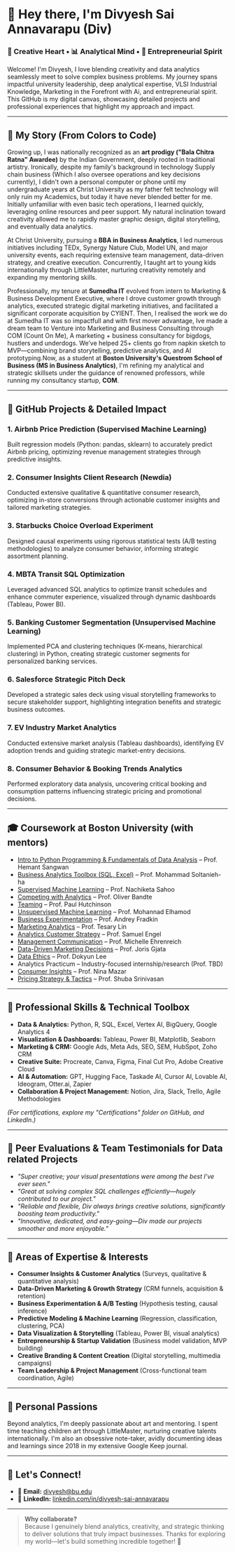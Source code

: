 # 👋 Hey there, I'm Divyesh Sai Annavarapu (Div)

### 🎨 Creative Heart • 📊 Analytical Mind • 🚀 Entrepreneurial Spirit

Welcome! I'm Divyesh, I love blending creativity and data analytics seamlessly meet to solve complex business problems. My journey spans impactful university leadership, deep analytical expertise, VLSI Industrial Knowledge, Marketing in the Forefront with Ai, and entrepreneurial spirit. This GitHub is my digital canvas, showcasing detailed projects and professional experiences that highlight my approach and impact.

---

## 🎯 My Story (From Colors to Code)

Growing up, I was nationally recognized as an **art prodigy ("Bala Chitra Ratna" Awardee)** by the Indian Government, deeply rooted in traditional artistry. Ironically, despite my family's background in technology Supply chain business  (Which I also oversee operations and key decisions currently), I didn't own a personal computer or phone until my undergraduate years at Christ University as my father felt technology will only ruin my Academics, but today it have never blended better for me. Initially unfamiliar with even basic tech operations, I learned quickly, leveraging online resources and peer support. My natural inclination toward creativity allowed me to rapidly master graphic design, digital storytelling, and eventually data analytics.

At Christ University, pursuing a **BBA in Business Analytics**, I led numerous initiatives including TEDx, Synergy Nature Club, Model UN, and major university events, each requiring extensive team management, data-driven strategy, and creative execution. Concurrently, I taught art to young kids internationally through LittleMaster, nurturing creativity remotely and expanding my mentoring skills.

Professionally, my tenure at **Sumedha IT** evolved from intern to Marketing & Business Development Executive, where I drove customer growth through analytics, executed strategic digital marketing initiatives, and facilitated a significant corporate acquisition by CYIENT. Then, I realised the work we do at Sumedha IT was so impactfull and with first mover advantage, Ive made a dream team to Venture into Marketing and Business Consulting through COM (Count On Me), A marketing + business consultancy for bigdogs, hustlers and underdogs. We’ve helped 25+ clients go from napkin sketch to MVP—combining brand storytelling, predictive analytics, and AI prototyping.Now, as a student at **Boston University's Questrom School of Business (MS in Business Analytics)**, I'm refining my analytical and strategic skillsets under the guidance of renowned professors, while running my consultancy startup, **COM**.

---

## 📂 GitHub Projects & Detailed Impact

### 1. Airbnb Price Prediction (Supervised Machine Learning)
Built regression models (Python: pandas, sklearn) to accurately predict Airbnb pricing, optimizing revenue management strategies through predictive insights.

### 2. Consumer Insights Client Research (Newdia)
Conducted extensive qualitative & quantitative consumer research, optimizing in-store conversions through actionable customer insights and tailored marketing strategies.

### 3. Starbucks Choice Overload Experiment
Designed causal experiments using rigorous statistical tests (A/B testing methodologies) to analyze consumer behavior, informing strategic assortment planning.

### 4. MBTA Transit SQL Optimization
Leveraged advanced SQL analytics to optimize transit schedules and enhance commuter experience, visualized through dynamic dashboards (Tableau, Power BI).

### 5. Banking Customer Segmentation (Unsupervised Machine Learning)
Implemented PCA and clustering techniques (K-means, hierarchical clustering) in Python, creating strategic customer segments for personalized banking services.

### 6. Salesforce Strategic Pitch Deck
Developed a strategic sales deck using visual storytelling frameworks to secure stakeholder support, highlighting integration benefits and strategic business outcomes.

### 7. EV Industry Market Analytics
Conducted extensive market analysis (Tableau dashboards), identifying EV adoption trends and guiding strategic market-entry decisions.

### 8. Consumer Behavior & Booking Trends Analytics
Performed exploratory data analysis, uncovering critical booking and consumption patterns influencing strategic pricing and promotional decisions.

---

## 🎓 Coursework at Boston University (with mentors)

- [Intro to Python Programming & Fundamentals of Data Analysis](https://ca.linkedin.com/in/hemant-sangwan) – Prof. Hemant Sangwan
- [Business Analytics Toolbox (SQL, Excel)](https://www.bu.edu/questrom/profiles/mohammad-soltanieh-ha/) – Prof. Mohammad Soltanieh-ha
- [Supervised Machine Learning](https://www.bu.edu/questrom/profiles/nachiketa-sahoo/) – Prof. Nachiketa Sahoo
- [Competing with Analytics](https://www.bu.edu/questrom/profiles/oliver-bandte/) – Prof. Oliver Bandte
- [Teaming](https://www.bu.edu/questrom/profiles/paul-hutchinson/) – Prof. Paul Hutchinson
- [Unsupervised Machine Learning](https://www.bu.edu/questrom/profiles/mohannad-elhamod/) – Prof. Mohannad Elhamod
- [Business Experimentation](https://www.bu.edu/questrom/profiles/andrey-fradkin/) – Prof. Andrey Fradkin
- [Marketing Analytics](https://www.bu.edu/questrom/profiles/tesary-lin/) – Prof. Tesary Lin
- [Analytics Customer Strategy](https://www.bu.edu/questrom/profiles/samuel-engel/) – Prof. Samuel Engel
- [Management Communication](https://www.bu.edu/questrom/profiles/michelle-ehrenreich/) – Prof. Michelle Ehrenreich
- [Data-Driven Marketing Decisions](https://www.linkedin.com/in/jorisgjata) – Prof. Joris Gjata
- [Data Ethics](https://www.bu.edu/questrom/profiles/dokyun-dk-lee/) – Prof. Dokyun Lee
- Analytics Practicum – Industry-focused internship/research (Prof. TBD)
- [Consumer Insights](https://www.bu.edu/questrom/profiles/nina-mazar/) – Prof. Nina Mazar
- [Pricing Strategy & Tactics](https://www.bu.edu/questrom/profiles/shuba-srinivasan/) – Prof. Shuba Srinivasan

---

## 🚀 Professional Skills & Technical Toolbox

- **Data & Analytics:** Python, R, SQL, Excel, Vertex AI, BigQuery, Google Analytics 4
- **Visualization & Dashboards:** Tableau, Power BI, Matplotlib, Seaborn
- **Marketing & CRM:** Google Ads, Meta Ads, SEO, SEM, HubSpot, Zoho CRM
- **Creative Suite:** Procreate, Canva, Figma, Final Cut Pro, Adobe Creative Cloud
- **AI & Automation:** GPT, Hugging Face, Taskade AI, Cursor AI, Lovable AI, Ideogram, Otter.ai, Zapier
- **Collaboration & Project Management:** Notion, Jira, Slack, Trello, Agile Methodologies

*(For certifications, explore my "Certifications" folder on GitHub, and LinkedIn.)*

---

## 🌟 Peer Evaluations & Team Testimonials for Data related Projects

- *"Super creative; your visual presentations were among the best I've ever seen."*
- *"Great at solving complex SQL challenges efficiently—hugely contributed to our project."*
- *"Reliable and flexible, Div always brings creative solutions, significantly boosting team productivity."*
- *"Innovative, dedicated, and easy-going—Div made our projects smoother and more enjoyable."*

---
## 🧠 Areas of Expertise & Interests

- **Consumer Insights & Customer Analytics** (Surveys, qualitative & quantitative analysis)
- **Data-Driven Marketing & Growth Strategy** (CRM funnels, acquisition & retention)
- **Business Experimentation & A/B Testing** (Hypothesis testing, causal inference)
- **Predictive Modeling & Machine Learning** (Regression, classification, clustering, PCA)
- **Data Visualization & Storytelling** (Tableau, Power BI, visual analytics)
- **Entrepreneurship & Startup Validation** (Business model validation, MVP building)
- **Creative Branding & Content Creation** (Digital storytelling, multimedia campaigns)
- **Team Leadership & Project Management** (Cross-functional team coordination, Agile)

---

## 🎨 Personal Passions 

Beyond analytics, I'm deeply passionate about art and mentoring. I spent time teaching children art through LittleMaster, nurturing creative talents internationally. I'm also an obsessive note-taker, avidly documenting ideas and learnings since 2018 in my extensive Google Keep journal.

---

## 💬 Let's Connect!

- 📧 **Email:** divyesh@bu.edu  
- 🔗 **LinkedIn:** [linkedin.com/in/divyesh-sai-annavarapu](https://linkedin.com/in/divyesh-sai-annavarapu)

---

> **Why collaborate?**  
> Because I genuinely blend analytics, creativity, and strategic thinking to deliver solutions that truly impact businesses. Thanks for exploring my world—let's build something incredible together! 🌟
